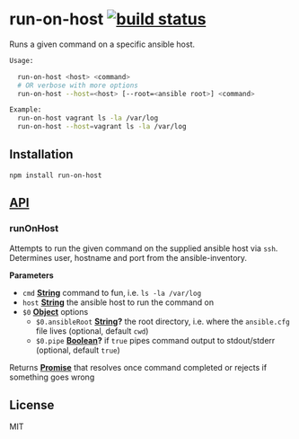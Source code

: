 # run-on-host [![build status](https://secure.travis-ci.org/thlorenz/run-on-host.svg?branch=master)](http://travis-ci.org/thlorenz/run-on-host)

Runs a given command on a specific ansible host.

```sh
Usage:

  run-on-host <host> <command>
  # OR verbose with more options
  run-on-host --host=<host> [--root=<ansible root>] <command>

Example:
  run-on-host vagrant ls -la /var/log
  run-on-host --host=vagrant ls -la /var/log
```

## Installation

    npm install run-on-host

## [API](https://thlorenz.github.io/run-on-host)

<!-- Generated by documentation.js. Update this documentation by updating the source code. -->

### runOnHost

Attempts to run the given command on the supplied ansible host via `ssh`.
Determines user, hostname and port from the ansible-inventory.

**Parameters**

-   `cmd` **[String](https://developer.mozilla.org/en-US/docs/Web/JavaScript/Reference/Global_Objects/String)** command to fun, i.e. `ls -la /var/log`
-   `host` **[String](https://developer.mozilla.org/en-US/docs/Web/JavaScript/Reference/Global_Objects/String)** the ansible host to run the command on
-   `$0` **[Object](https://developer.mozilla.org/en-US/docs/Web/JavaScript/Reference/Global_Objects/Object)** options
    -   `$0.ansibleRoot` **[String](https://developer.mozilla.org/en-US/docs/Web/JavaScript/Reference/Global_Objects/String)?** the root directory, i.e. where the `ansible.cfg` file lives (optional, default `cwd`)
    -   `$0.pipe` **[Boolean](https://developer.mozilla.org/en-US/docs/Web/JavaScript/Reference/Global_Objects/Boolean)?** if `true` pipes command output to stdout/stderr (optional, default `true`)

Returns **[Promise](https://developer.mozilla.org/en-US/docs/Web/JavaScript/Reference/Global_Objects/Promise)** that resolves once command completed or rejects if something goes wrong

## License

MIT
